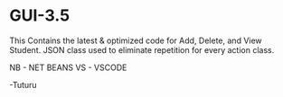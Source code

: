 # GUI-3.5

This Contains the latest & optimized code for Add, Delete, and View Student.
JSON class used to eliminate repetition for every action class.

NB - NET BEANS
VS - VSCODE

-Tuturu
